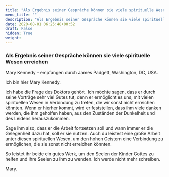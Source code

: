 ```yaml
---
title: "Als Ergebnis seiner Gespräche können sie viele spirituelle Wesen erreichen"
menu_title: ""
description: "Als Ergebnis seiner Gespräche können sie viele spirituelle Wesen erreichen"
date: 2020-08-01 06:25:48+00:52
draft: False
hidden: True
weight:
---
```

### Als Ergebnis seiner Gespräche können sie viele spirituelle Wesen erreichen

Mary Kennedy – empfangen durch James Padgett, Washington, DC, USA.

Ich bin hier Mary Kennedy.

Ich habe die Frage des Doktors gehört. Ich möchte sagen, dass er durch seine Vorträge sehr viel Gutes tut, denn er ermöglicht es uns, mit vielen spirituellen Wesen in Verbindung zu treten, die wir sonst nicht erreichen könnten. Wenn er hierher kommt, wird er feststellen, dass ihm viele danken werden, die ihm geholfen haben, aus den Zuständen der Dunkelheit und des Leidens herauszukommen.

Sage ihm also, dass er die Arbeit fortsetzen soll und wann immer er die Gelegenheit dazu hat, soll er sie nutzen. Auch du leistest eine große Arbeit unter diesen spirituellen Wesen, um den hohen Geistern eine Verbindung zu ermöglichen, die sie sonst nicht erreichen könnten.

So leistet ihr beide ein gutes Werk, um den Seelen der Kinder Gottes zu helfen und ihre Seelen zu Ihm zu wenden. Ich werde nicht mehr schreiben.

Mary.
